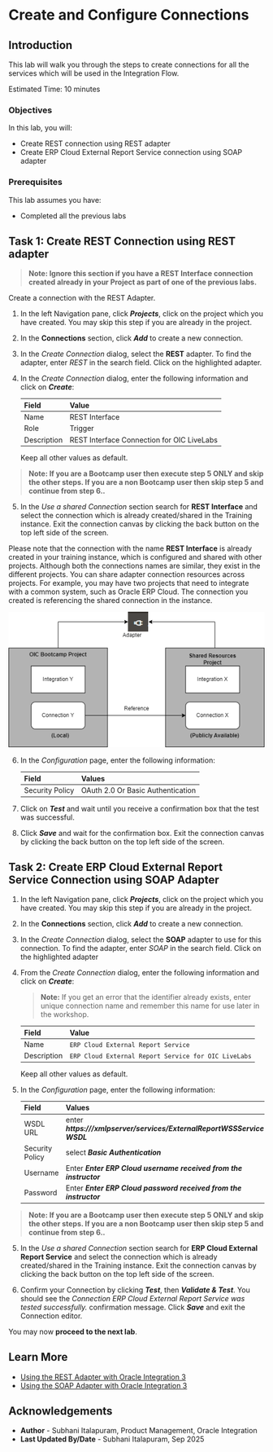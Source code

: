 # Create and Configure Connections

## Introduction


This lab will walk you through the steps to create connections for all the services which will be used in the Integration Flow.

Estimated Time: 10 minutes

### Objectives
In this lab, you will:
- Create REST connection using REST adapter
- Create ERP Cloud External Report Service connection using SOAP adapter

### Prerequisites
This lab assumes you have:
- Completed all the previous labs


##	Task	1: Create REST Connection using REST adapter

> **Note: Ignore this section if you have a REST Interface connection created already in your Project as part of one of the previous labs.**

Create a connection with the REST Adapter.

1. In the left Navigation pane, click ***Projects***, click on the project which you have created.
    You may skip this step if you are already in the project.
2. In the **Connections** section, click ***Add*** to create a new connection.
3. In the *Create Connection* dialog, select the **REST** adapter. To find the adapter, enter *REST* in the search field. Click on the highlighted adapter.
4. In the *Create Connection* dialog, enter the following information and click on ***Create***:

    | **Field**        | **Value**          |       
    | --- | ----------- |
    | Name         | REST Interface     |
    | Role         | Trigger       |
    | Description  | REST Interface Connection for OIC LiveLabs |

    Keep all other values as default.
> **Note: If you are a Bootcamp user then execute step 5 ONLY and skip the other steps.
If you are a non Bootcamp user then skip step 5 and continue from step 6..**

5. In the *Use a shared Connection* section search for **REST Interface** and select the connection which is already created/shared in the Training instance. Exit the connection canvas by clicking the back button on the top left side of the screen.

Please note that the connection with the name **REST Interface** is already created in your training instance, which is configured and shared with other projects. Although both the connections names are similar, they exist in the different projects. You can share adapter connection resources across projects. For example, you may have two projects that need to integrate with a common system, such as Oracle ERP Cloud. The connection you created is referencing the shared connection in the instance.

![Shared Connection](images/connection-sharing.png)

6. In the *Configuration* page, enter the following information:

    | **Field**  | **Values** |
    |---|---|
    |Security Policy | OAuth 2.0 Or Basic Authentication |

7. Click on ***Test***  and wait until you receive a confirmation box that the test was successful.
8. Click ***Save*** and wait for the confirmation box. Exit the connection canvas by clicking the back button on the top left side of the screen.


## Task 2: Create ERP Cloud External Report Service Connection using SOAP Adapter

1. In the left Navigation pane, click ***Projects***, click on the project which you have created.
    You may skip this step if you are already in the project.
2. In the **Connections** section, click ***Add*** to create a new connection.
3. In the *Create Connection* dialog, select the **SOAP** adapter to use for this connection. To find the adapter, enter *SOAP* in the search field. Click on the highlighted adapter
3. From the *Create Connection* dialog, enter the following information and click on ***Create***:

    > **Note:**  If you get an error that the identifier already exists, enter unique connection name and remember this name for use later in the workshop.

    | **Field**        | **Value**          |       
    | --- | ----------- |
    | Name         | `ERP Cloud External Report Service`       |
    | Description  | `ERP Cloud External Report Service for OIC LiveLabs` |

    Keep all other values as default.

4. In the *Configuration* page, enter the following information:

    | **Field**  | **Values** |
    |---|---|
    |WSDL URL | enter ***https://<erp-cloud-host>/xmlpserver/services/ExternalReportWSSService?WSDL*** |
    |Security Policy | select ***Basic Authentication*** |
    |Username | Enter ***Enter ERP Cloud username received from the instructor*** |
    |Password | Enter ***Enter ERP Cloud password received from the instructor*** |
> **Note: If you are a Bootcamp user then execute step 5 ONLY and skip the other steps.
If you are a non Bootcamp user then skip step 5 and continue from step 6..**

5. In the *Use a shared Connection* section search for **ERP Cloud External Report Service** and select the connection which is already created/shared in the Training instance. Exit the connection canvas by clicking the back button on the top left side of the screen.

6. Confirm your Connection by clicking ***Test***, then ***Validate & Test***. You should see the *Connection ERP Cloud External Report Service was tested successfully.* confirmation message. Click ***Save*** and exit the Connection editor.

You may now **proceed to the next lab**.

## Learn More

* [Using the REST Adapter with Oracle Integration 3](https://docs.oracle.com/en/cloud/paas/application-integration/rest-adapter/index.html)
* [Using the SOAP Adapter with Oracle Integration 3](https://docs.oracle.com/en/cloud/paas/application-integration/soap-adapter/index.html)

## Acknowledgements
* **Author** - Subhani Italapuram, Product Management, Oracle Integration
* **Last Updated By/Date** - Subhani Italapuram, Sep 2025
